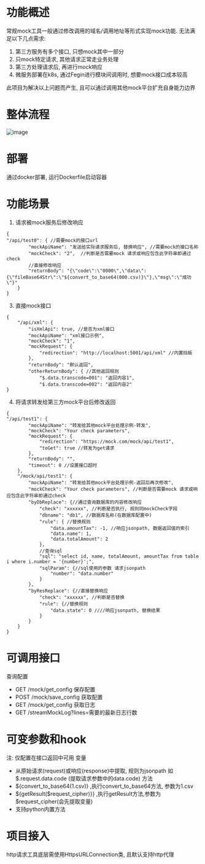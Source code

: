 # 功能概述
常规mock工具一般通过修改调用的域名/调用地址等形式实现mock功能. 无法满足以下几点需求:
1. 第三方服务有多个接口, 只想mock其中一部分
2. 只mock特定请求, 其他请求正常走业务处理
3. 第三方处理请求后, 再进行mock响应
4. 微服务部署在k8s, 通过Fegin进行模块间调用时, 想要mock接口成本较高

此项目为解决以上问题而产生, 且可以通过调用其他mock平台扩充自身能力边界 
# 整体流程
![image](https://github.com/user-attachments/assets/03f10030-56f8-4dce-9e7c-79ee4181f45e)

# 部署
通过docker部署, 运行Dockerfile启动容器
# 功能场景
1. 请求被mock服务后修改响应
```
{
"/api/test0": { //需要mock的接口url
        "mockApiName": "发送给实际请求服务后, 替换响应", //需要mock的接口名称
        "mockCheck": "2",  //判断是否需要mock 请求或响应包含此字符串即通过check
        //直接修改响应
        "returnBody": "{\"code\":\"0000\",\"data\":{\"fileBase64Str\":\"${convert_to_base64(000.csv)}\"},\"msg\":\"成功\"}"
    }
}
```
3. 直接mock接口
```
{
    "/api/xml": {
        "isXmlApi": true, //是否为xml接口
        "mockApiName": "xml接口示例",
        "mockCheck": "1",
        "mockRequest": {
            "redirection": "http://localhost:5001/api/xml" //内置挡板
        },
        "returnBody": "默认返回", 
        "otherReturnBody": { //其他返回规则
            "$.data.transcode=001": "返回内容1",
            "$.data.transcode=002": "返回内容2"
}
```
4. 将请求转发给第三方mock平台后修改返回
```
{
"/api/test1": {
        "mockApiName": "转发给其他mock平台处理示例-转发",
        "mockCheck": "Your check parameters",
        "mockRequest": {
            "redirection": "https://mock.com/mock/api/test1",
            "toGet": true //转发为get请求
        },
        "returnBody": "",
        "timeout": 0 //设置接口超时
    },
    "/mock/api/test1": {
        "mockApiName": "转发给其他mock平台处理示例-返回后再次修改",
        "mockCheck": "Your check parameters", //判断是否需要mock 请求或响应包含此字符串即通过check
        "byDbReplace": {//通过查询数据库的内容修改响应
            "check": "xxxxxx", //判断是否执行, 规则同mockCheck字段
            "dbname": "db1", //数据库名称(在数据库配置中)
            "rule": { //替换规则
                "data.amountTax": -1, //响应jsonpath, 数据返回值的索引
                "data.name": 1,
                "data.totalAmount": 2
            },
            //查询sql
            "sql": "select id, name, totalAmount, amountTax from table i where i.number = '{number}';",
            "sqlParam": {//sql使用的参数 请求jsonpath
                "number": "data.number"
            }
        },
        "byResReplace": {//直接替换响应
            "check": "xxxxxx", //判断是否替换
            "rule": {//替换规则
                "data.state": 0 ////响应jsonpath, 替换结果
            }
        }
    }
}
```

# 可调用接口
查询配置
- GET /mock/get_config
保存配置
- POST  /mock/save_config
获取配置
- GET /mock/get_config
获取日志
- GET /streamMockLog?lines=需要的最新日志行数

# 可变参数和hook
注: 仅配置在接口返回中可用
变量
- 从原始请求(request)或响应(response)中提取, 规则为jsonpath 如 $.request.data.code  (提取请求参数中的data.code)
方法
- ${convert_to_base64(1.csv)} ,执行convert_to_base64方法, 参数为1.csv
- ${getResult($request_cipher)}} ,执行getResult方法,参数为$request_cipher(会先提取变量)
- 支持python内置方法

# 项目接入
http请求工具底层需使用HttpsURLConnection类, 且默认支持http代理
